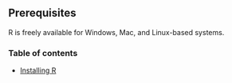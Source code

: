 ## Prerequisites

R is freely available for Windows, Mac, and Linux-based systems.

### Table of contents

* [Installing R](docs/C01_P001_R_installation.md)
